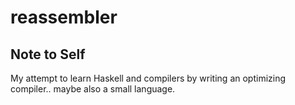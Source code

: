 # reassembler

## Note to Self

My attempt to learn Haskell and compilers by writing an optimizing compiler.. maybe also a small language.
